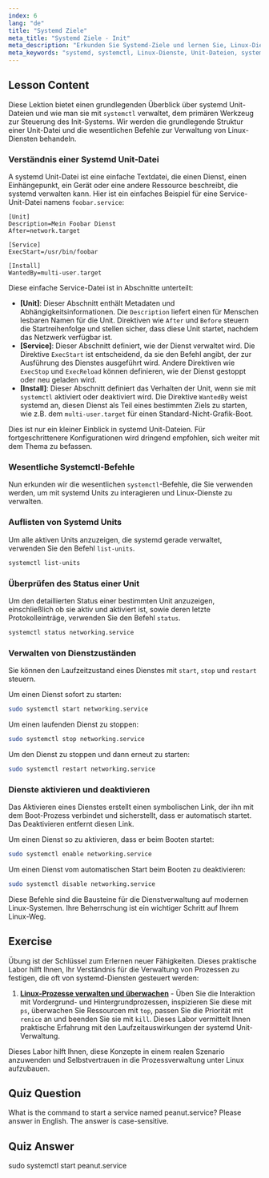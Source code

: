 ```yaml
---
index: 6
lang: "de"
title: "Systemd Ziele"
meta_title: "Systemd Ziele - Init"
meta_description: "Erkunden Sie Systemd-Ziele und lernen Sie, Linux-Dienste mit essentiellen systemctl-Befehlen zu verwalten. Dieser Leitfaden behandelt die Grundlagen von Systemd-Unit-Dateien, wie man Dienste startet, stoppt und aktiviert und deren Status anzeigt."
meta_keywords: "systemd, systemctl, Linux-Dienste, Unit-Dateien, systemd-Ziele, Dienstverwaltung, systemd-Units, Anfänger, Tutorial, Leitfaden, Linux-Befehle"
---
```


## Lesson Content

Diese Lektion bietet einen grundlegenden Überblick über systemd Unit-Dateien und wie man sie mit `systemctl` verwaltet, dem primären Werkzeug zur Steuerung des Init-Systems. Wir werden die grundlegende Struktur einer Unit-Datei und die wesentlichen Befehle zur Verwaltung von Linux-Diensten behandeln.

### Verständnis einer Systemd Unit-Datei

A systemd Unit-Datei ist eine einfache Textdatei, die einen Dienst, einen Einhängepunkt, ein Gerät oder eine andere Ressource beschreibt, die systemd verwalten kann. Hier ist ein einfaches Beispiel für eine Service-Unit-Datei namens `foobar.service`:

```
[Unit]
Description=Mein Foobar Dienst
After=network.target

[Service]
ExecStart=/usr/bin/foobar

[Install]
WantedBy=multi-user.target
```

Diese einfache Service-Datei ist in Abschnitte unterteilt:

- **[Unit]**: Dieser Abschnitt enthält Metadaten und Abhängigkeitsinformationen. Die `Description` liefert einen für Menschen lesbaren Namen für die Unit. Direktiven wie `After` und `Before` steuern die Startreihenfolge und stellen sicher, dass diese Unit startet, nachdem das Netzwerk verfügbar ist.
- **[Service]**: Dieser Abschnitt definiert, wie der Dienst verwaltet wird. Die Direktive `ExecStart` ist entscheidend, da sie den Befehl angibt, der zur Ausführung des Dienstes ausgeführt wird. Andere Direktiven wie `ExecStop` und `ExecReload` können definieren, wie der Dienst gestoppt oder neu geladen wird.
- **[Install]**: Dieser Abschnitt definiert das Verhalten der Unit, wenn sie mit `systemctl` aktiviert oder deaktiviert wird. Die Direktive `WantedBy` weist systemd an, diesen Dienst als Teil eines bestimmten Ziels zu starten, wie z.B. dem `multi-user.target` für einen Standard-Nicht-Grafik-Boot.

Dies ist nur ein kleiner Einblick in systemd Unit-Dateien. Für fortgeschrittenere Konfigurationen wird dringend empfohlen, sich weiter mit dem Thema zu befassen.

### Wesentliche Systemctl-Befehle

Nun erkunden wir die wesentlichen `systemctl`-Befehle, die Sie verwenden werden, um mit systemd Units zu interagieren und Linux-Dienste zu verwalten.

### Auflisten von Systemd Units

Um alle aktiven Units anzuzeigen, die systemd gerade verwaltet, verwenden Sie den Befehl `list-units`.

```bash
systemctl list-units
```

### Überprüfen des Status einer Unit

Um den detaillierten Status einer bestimmten Unit anzuzeigen, einschließlich ob sie aktiv und aktiviert ist, sowie deren letzte Protokolleinträge, verwenden Sie den Befehl `status`.

```bash
systemctl status networking.service
```

### Verwalten von Dienstzuständen

Sie können den Laufzeitzustand eines Dienstes mit `start`, `stop` und `restart` steuern.

Um einen Dienst sofort zu starten:

```bash
sudo systemctl start networking.service
```

Um einen laufenden Dienst zu stoppen:

```bash
sudo systemctl stop networking.service
```

Um den Dienst zu stoppen und dann erneut zu starten:

```bash
sudo systemctl restart networking.service
```

### Dienste aktivieren und deaktivieren

Das Aktivieren eines Dienstes erstellt einen symbolischen Link, der ihn mit dem Boot-Prozess verbindet und sicherstellt, dass er automatisch startet. Das Deaktivieren entfernt diesen Link.

Um einen Dienst so zu aktivieren, dass er beim Booten startet:

```bash
sudo systemctl enable networking.service
```

Um einen Dienst vom automatischen Start beim Booten zu deaktivieren:

```bash
sudo systemctl disable networking.service
```

Diese Befehle sind die Bausteine für die Dienstverwaltung auf modernen Linux-Systemen. Ihre Beherrschung ist ein wichtiger Schritt auf Ihrem Linux-Weg.

## Exercise

Übung ist der Schlüssel zum Erlernen neuer Fähigkeiten. Dieses praktische Labor hilft Ihnen, Ihr Verständnis für die Verwaltung von Prozessen zu festigen, die oft von systemd-Diensten gesteuert werden:

1.  **[Linux-Prozesse verwalten und überwachen](https://labex.io/de/labs/comptia-manage-and-monitor-linux-processes-590864)** - Üben Sie die Interaktion mit Vordergrund- und Hintergrundprozessen, inspizieren Sie diese mit `ps`, überwachen Sie Ressourcen mit `top`, passen Sie die Priorität mit `renice` an und beenden Sie sie mit `kill`. Dieses Labor vermittelt Ihnen praktische Erfahrung mit den Laufzeitauswirkungen der systemd Unit-Verwaltung.

Dieses Labor hilft Ihnen, diese Konzepte in einem realen Szenario anzuwenden und Selbstvertrauen in die Prozessverwaltung unter Linux aufzubauen.

## Quiz Question

What is the command to start a service named peanut.service? Please answer in English. The answer is case-sensitive.

## Quiz Answer

sudo systemctl start peanut.service
